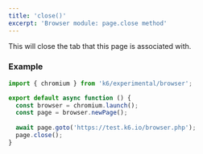 ```yaml
---
title: 'close()'
excerpt: 'Browser module: page.close method'
---
```


This will close the tab that this page is associated with.

### Example

<CodeGroup labels={[]}>

```javascript
import { chromium } from 'k6/experimental/browser';

export default async function () {
  const browser = chromium.launch();
  const page = browser.newPage();
  
  await page.goto('https://test.k6.io/browser.php');
  page.close();
}
```

</CodeGroup>